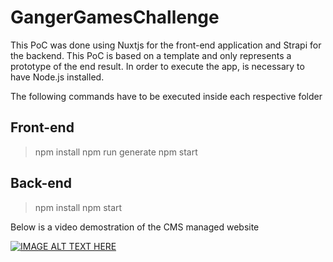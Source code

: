 # GangerGamesChallenge

This PoC was done using Nuxtjs for the front-end application and Strapi for the backend. This PoC is based on a template and only represents a prototype of the end result.
In order to execute the app, is necessary to have Node.js installed.

The following commands have to be executed inside each respective folder

## Front-end
> npm install
> npm run generate
> npm start

## Back-end
> npm install
> npm start

Below is a video demostration of the CMS managed website

[![IMAGE ALT TEXT HERE](https://img.youtube.com/vi/FKo7H4A07bM/0.jpg)](https://www.youtube.com/watch?v=FKo7H4A07bM)
